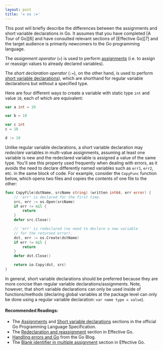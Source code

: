 ```yaml
---
layout: post
title: '= vs :='
---
```

This post will briefly describe the differences between
the assignments and short variable declarations in Go. 
It assumes that you have completed [A Tour of Go][6] 
and have consulted relevant sections of [Effective Go][7] and
the target audience is primarily newcomers to the Go programming
language.

The <i>assignment operator</i> (`=`) is used to perform
[assignments][1] (i.e. to assign or reassign values to
already declared variables). 

The <i>short declaration operator</i> (`:=`), on the other hand,
is used to perform [short variable declarations][2]),
which are shorthand for regular variable declarations but
without a specified type. 

<!--more-->

Here are four different ways to create a variable with
static type `int` and value `10`, each of which are equivalent:

```go
var a int = 10

var b = 10

var c int
c = 10

d := 10
```

Unlike regular variable declarations, a short variable declaration
may <i>redeclare</i> variables in multi-value assignments, assuming
at least one variable is new and the redeclared variable is assigned
a value of the same type. You'll see this property used frequently
when dealing with errors, as it avoids the need to declare differently
named variables such as `err1`, `err2`, etc. in the same block of code.
For example, consider the `CopyFunc` function below, which opens two
files and copies the contents of one file to the other:

```go
func CopyFile(dstName, srcName string) (written int64, err error) {
    // 'err' is declared for the first time.
    src, err := os.Open(srcName)
    if err != nil {
        return
    }
    defer src.Close()

    // 'err' is redeclared (no need to declare a new variable
    // for the returned error).
    dst, err := os.Create(dstName)
    if err != nil {
        return
    }
    defer dst.Close()

    return io.Copy(dst, src)
}
```

In general, short variable declarations should be preferred because they
are more concise than regular variable declarations/assignments. Note,
however, that short variable declarations can only be used inside of
functions/methods (declaring global variables at the package level
can only be done using a regular variable declaration: `var name type = value`).

#### Recommended Readings:

* The [Assignments][1] and [Short variable declarations][2] sections in the
  official Go Programming Language Specification.
* The [Redeclaration and reassignment][3] section in Effective Go.
* [Handling errors and Go][4] from the Go Blog.
* The [Blank identifier in multiple assignment][5] section in Effective Go.

[1]: http://golang.org/ref/spec#Assignments
[2]: http://golang.org/ref/spec#Short_variable_declarations
[3]: http://golang.org/doc/effective_go.html#redeclaration
[4]: http://blog.golang.org/error-handling-and-go
[5]: http://golang.org/doc/effective_go.html#blank_assign